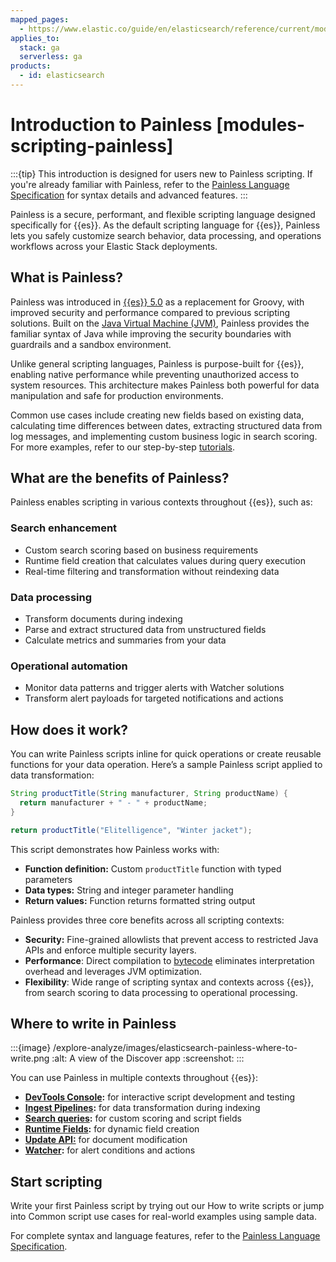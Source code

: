 ```yaml
---
mapped_pages:
  - https://www.elastic.co/guide/en/elasticsearch/reference/current/modules-scripting-painless.html
applies_to:
  stack: ga
  serverless: ga
products:
  - id: elasticsearch
---
```


# Introduction to Painless [modules-scripting-painless]

:::{tip}
This introduction is designed for users new to Painless scripting. If you're already familiar with Painless, refer to the [Painless Language Specification](elasticsearch://reference/scripting-languages/painless/painless-language-specification.md) for syntax details and advanced features.
:::

Painless is a secure, performant, and flexible scripting language designed specifically for {{es}}. As the default scripting language for {{es}}, Painless lets you safely customize search behavior, data processing, and operations workflows across your Elastic Stack deployments.

## What is Painless?

Painless was introduced in [{{es}} 5.0](https://www.elastic.co/blog/painless-a-new-scripting-language) as a replacement for Groovy, with improved security and performance compared to previous scripting solutions. Built on the [Java Virtual Machine (JVM)](https://docs.oracle.com/en/java/javase/24/vm/java-virtual-machine-technology-overview.html), Painless provides the familiar syntax of Java while improving the security boundaries with guardrails and a sandbox environment.

Unlike general scripting languages, Painless is purpose-built for {{es}}, enabling native performance while preventing unauthorized access to system resources. This architecture makes Painless both powerful for data manipulation and safe for production environments.

Common use cases include creating new fields based on existing data, calculating time differences between dates, extracting structured data from log messages, and implementing custom business logic in search scoring. For more examples, refer to our step-by-step [tutorials](/explore-analyze/scripting/common-script-uses.md). 

## What are the benefits of Painless?

Painless enables scripting in various contexts throughout {{es}}, such as:

### Search enhancement

* Custom search scoring based on business requirements  
* Runtime field creation that calculates values during query execution  
* Real-time filtering and transformation without reindexing data

### Data processing

* Transform documents during indexing  
* Parse and extract structured data from unstructured fields  
* Calculate metrics and summaries from your data

### Operational automation

* Monitor data patterns and trigger alerts with Watcher solutions  
* Transform alert payloads for targeted notifications and actions

## How does it work?

You can write Painless scripts inline for quick operations or create reusable functions for your data operation. Here’s a sample Painless script applied to data transformation:

```java
String productTitle(String manufacturer, String productName) {
  return manufacturer + " - " + productName;
}

return productTitle("Elitelligence", "Winter jacket");
```

This script demonstrates how Painless works with:

* **Function definition:** Custom `productTitle` function with typed parameters  
* **Data types:** String and integer parameter handling  
* **Return values:** Function returns formatted string output

Painless provides three core benefits across all scripting contexts:

* **Security:** Fine-grained allowlists that prevent access to restricted Java APIs and enforce multiple security layers.  
* **Performance**: Direct compilation to [bytecode](https://docs.oracle.com/javase/specs/jvms/se7/html/jvms-6.html) eliminates interpretation overhead and leverages JVM optimization.  
* **Flexibility**: Wide range of scripting syntax and contexts across {{es}}, from search scoring to data processing to operational processing.

## Where to write in Painless

:::{image} /explore-analyze/images/elasticsearch-painless-where-to-write.png
:alt: A view of the Discover app
:screenshot:
:::

You can use Painless in multiple contexts throughout {{es}}:

* [**DevTools Console**](/explore-analyze/query-filter/tools/console.md)**:** for interactive script development and testing  
* [**Ingest Pipelines**](/manage-data/ingest/transform-enrich/ingest-pipelines.md)**:** for data transformation during indexing  
* [**Search queries**](/solutions/search.md)**:** for custom scoring and script fields  
* [**Runtime Fields**](/manage-data/data-store/mapping/runtime-fields.md)**:** for dynamic field creation  
* [**Update API:**](https://www.elastic.co/docs/api/doc/elasticsearch/operation/operation-update) for document modification  
* [**Watcher**](/explore-analyze/alerts-cases/watcher.md)**:** for alert conditions and actions

## Start scripting

Write your first Painless script by trying out our How to write scripts or jump into Common script use cases for real-world examples using sample data.

For complete syntax and language features, refer to the [Painless Language Specification](elasticsearch://reference/scripting-languages/painless/painless-language-specification.md).


<!--

# Painless scripting language [modules-scripting-painless]

*Painless* is a performant, secure scripting language designed specifically for {{es}}. You can use Painless to safely write inline and stored scripts anywhere scripts are supported in {{es}}.

$$$painless-features$$$
Painless provides numerous capabilities that center around the following core principles:

* **Safety**: Ensuring the security of your cluster is of utmost importance. To that end, Painless uses a fine-grained allowlist with a granularity down to the members of a class. Anything that is not part of the allowlist results in a compilation error. See the [Painless API Reference](https://www.elastic.co/guide/en/elasticsearch/painless/current/painless-api-reference.html) for a complete list of available classes, methods, and fields per script context.
* **Performance**: Painless compiles directly into JVM bytecode to take advantage of all possible optimizations that the JVM provides. Also, Painless typically avoids features that require additional slower checks at runtime.
* **Simplicity**: Painless implements a syntax with a natural familiarity to anyone with some basic coding experience. Painless uses a subset of Java syntax with some additional improvements to enhance readability and remove boilerplate.


## Start scripting [_start_scripting]

Ready to start scripting with Painless? Learn how to [write your first script](modules-scripting-using.md).

If you’re already familiar with Painless, see the [Painless Language Specification](elasticsearch://reference/scripting-languages/painless/painless-language-specification.md) for a detailed description of the Painless syntax and language features.

-->